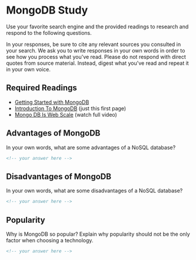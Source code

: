 # MongoDB Study

Use your favorite search engine and the provided readings to research and
respond to the following questions.

In your responses, be sure to cite any relevant sources you consulted in your
search. We ask you to write responses in your own words in order to see how you
process what you've read. Please do not respond with direct quotes from source
material. Instead, digest what you've read and repeat it in your own voice.

## Required Readings

- [Getting Started with MongoDB](https://docs.mongodb.org/getting-started/shell/)
- [Introduction To MongoDB](https://www.guru99.com/mongodb-tutorials.html#1) (just this first page)
- [Mongo DB Is Web Scale](https://www.youtube.com/watch?v=b2F-DItXtZs) (watch full video)

## Advantages of MongoDB

In your own words, what are some advantages of a NoSQL database?

```md
<!-- your answer here -->
```

## Disadvantages of MongoDB

In your own words, what are some disadvantages of a NoSQL database?

```md
<!-- your answer here -->
```

## Popularity

Why is MongoDB so popular?  Explain why popularity should not be the only factor
when choosing a technology.

```md
<!-- your answer here -->
```

